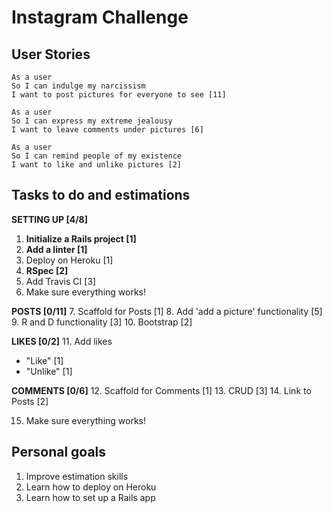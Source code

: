 # Instagram Challenge

## User Stories
```
As a user
So I can indulge my narcissism
I want to post pictures for everyone to see [11]
```

```
As a user
So I can express my extreme jealousy
I want to leave comments under pictures [6]
```

```
As a user
So I can remind people of my existence
I want to like and unlike pictures [2]
```

## Tasks to do and estimations

**SETTING UP [4/8]**

1. **Initialize a Rails project [1]**
2. **Add a linter [1]**
3. Deploy on Heroku [1]
4. **RSpec [2]**
5. Add Travis CI [3]
6. Make sure everything works!

**POSTS [0/11]**
7. Scaffold for Posts [1]
8. Add 'add a picture' functionality [5]
9. R and D functionality [3]
10. Bootstrap [2]

**LIKES [0/2]**
11. Add likes
  - "Like" [1]
  - "Unlike" [1]

**COMMENTS [0/6]**
12. Scaffold for Comments [1]
13. CRUD [3]
14. Link to Posts [2]

15. Make sure everything works!


## Personal goals

1. Improve estimation skills
2. Learn how to deploy on Heroku
3. Learn how to set up a Rails app
